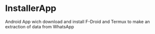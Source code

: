 # InstallerApp
Android App wich download and install F-Droid and Termux to make an extraction of data from WhatsApp
